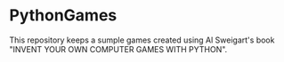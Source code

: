 # PythonGames
This repository keeps a sumple games created using Al Sweigart's book "INVENT YOUR OWN COMPUTER GAMES WITH PYTHON".
